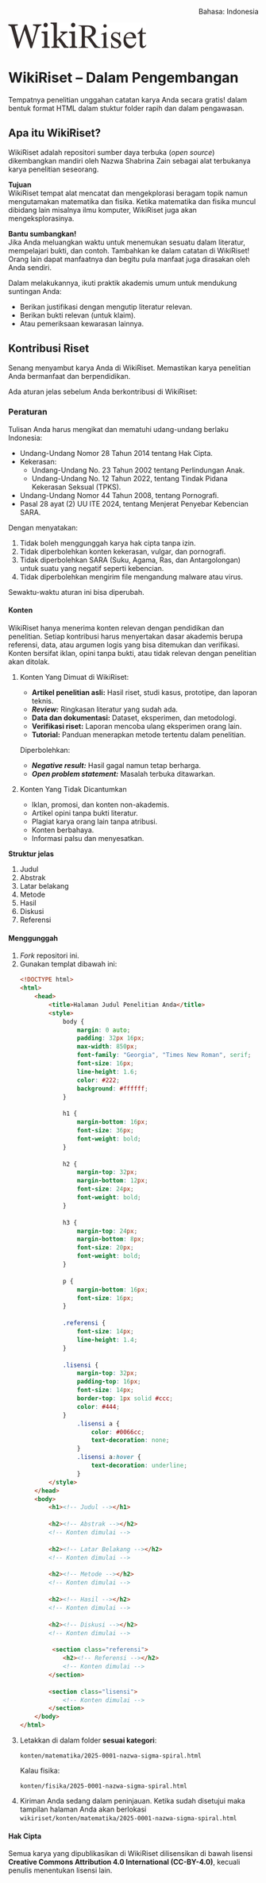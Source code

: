 <p align="right">Bahasa: Indonesia</p>

<img src="https://raw.githubusercontent.com/aflacake/wikiriset/main/gmbr/Logo%20WikiRiset.png" alt="Logo WikiRiset"/>

# WikiRiset – Dalam Pengembangan
Tempatnya penelitian unggahan catatan karya Anda secara gratis! dalam bentuk format HTML dalam stuktur folder rapih dan dalam pengawasan.

## Apa itu WikiRiset?
WikiRiset adalah repositori sumber daya terbuka (_open source_) dikembangkan mandiri oleh Nazwa Shabrina Zain sebagai alat terbukanya karya penelitian seseorang.

**Tujuan**\
WikiRiset tempat alat mencatat dan mengekplorasi beragam topik namun mengutamakan matematika dan fisika. Ketika matematika dan fisika muncul dibidang lain misalnya ilmu komputer, WikiRiset juga akan mengeksplorasinya.

**Bantu sumbangkan!**\
Jika Anda meluangkan waktu untuk menemukan sesuatu dalam literatur, mempelajari bukti, dan contoh. Tambahkan ke dalam catatan di WikiRiset! Orang lain dapat manfaatnya dan begitu pula manfaat juga dirasakan oleh Anda sendiri.

Dalam melakukannya, ikuti praktik akademis umum untuk mendukung suntingan Anda:
- Berikan justifikasi dengan mengutip literatur relevan.
- Berikan bukti relevan (untuk klaim).
- Atau pemeriksaan kewarasan lainnya.

## Kontribusi Riset
Senang menyambut karya Anda di WikiRiset. Memastikan karya penelitian Anda bermanfaat dan berpendidikan.

Ada aturan jelas sebelum Anda berkontribusi di WikiRiset:

### Peraturan
Tulisan Anda harus mengikat dan mematuhi udang-undang berlaku Indonesia:
- Undang-Undang Nomor 28 Tahun 2014 tentang Hak Cipta.
- Kekerasan:
  - Undang-Undang No. 23 Tahun 2002 tentang Perlindungan Anak.
  - Undang-Undang No. 12 Tahun 2022, tentang Tindak Pidana Kekerasan Seksual (TPKS).
- Undang-Undang Nomor 44 Tahun 2008, tentang Pornografi. 
- Pasal 28 ayat (2) UU ITE 2024, tentang Menjerat Penyebar Kebencian SARA.

Dengan menyatakan:
1. Tidak boleh menggunggah karya hak cipta tanpa izin.
2. Tidak diperbolehkan konten kekerasan, vulgar, dan pornografi.
3. Tidak diperbolehkan SARA (Suku, Agama, Ras, dan Antargolongan) untuk suatu yang negatif seperti kebencian.
4. Tidak diperbolehkan mengirim file mengandung malware atau virus.

Sewaktu-waktu aturan ini bisa diperubah.

#### Konten
WikiRiset hanya menerima konten relevan dengan pendidikan dan penelitian. Setiap kontribusi harus menyertakan dasar akademis berupa referensi, data, atau argumen logis yang bisa ditemukan dan verifikasi. Konten bersifat iklan, opini tanpa bukti, atau tidak relevan dengan penelitian akan ditolak.

1. Konten Yang Dimuat di WikiRiset:
   - **Artikel penelitian asli:** Hasil riset, studi kasus, prototipe, dan laporan teknis.
   - _**Review:**_ Ringkasan literatur yang sudah ada.
   - **Data dan dokumentasi:** Dataset, eksperimen, dan metodologi.
   - **Verifikasi riset:** Laporan mencoba ulang eksperimen orang lain.
   - **Tutorial:** Panduan menerapkan metode tertentu dalam penelitian.
  
   Diperbolehkan:
   - _**Negative result:**_ Hasil gagal namun tetap berharga.
   - _**Open problem statement:**_ Masalah terbuka ditawarkan.
  
2. Konten Yang Tidak Dicantumkan
   - Iklan, promosi, dan konten non-akademis.
   - Artikel opini tanpa bukti literatur.
   - Plagiat karya orang lain tanpa atribusi.
   - Konten berbahaya.
   - Informasi palsu dan menyesatkan.
  
**Struktur jelas**
1. Judul
2. Abstrak
3. Latar belakang
4. Metode
5. Hasil
6. Diskusi
7. Referensi

#### Menggunggah
1. _Fork_ repositori ini.
2. Gunakan templat dibawah ini:
   ```html
   <!DOCTYPE html>
   <html>
       <head>
           <title>Halaman Judul Penelitian Anda</title>
           <style>
               body {
                   margin: 0 auto;
                   padding: 32px 16px;
                   max-width: 850px;
                   font-family: "Georgia", "Times New Roman", serif;
                   font-size: 16px;
                   line-height: 1.6;
                   color: #222;
                   background: #ffffff;
               }
            
               h1 {
                   margin-bottom: 16px;
                   font-size: 36px;
                   font-weight: bold;
               }
            
               h2 {
                   margin-top: 32px;
                   margin-bottom: 12px;
                   font-size: 24px;
                   font-weight: bold;
               }
            
               h3 {
                   margin-top: 24px;
                   margin-bottom: 8px;
                   font-size: 20px;
                   font-weight: bold;
               }
            
               p {
                   margin-bottom: 16px;
                   font-size: 16px;
               }
            
               .referensi {
                   font-size: 14px;
                   line-height: 1.4;
               }
               
               .lisensi {
                   margin-top: 32px;
                   padding-top: 16px;
                   font-size: 14px;
                   border-top: 1px solid #ccc;
                   color: #444;
               }
                   .lisensi a {
                       color: #0066cc;
                       text-decoration: none;
                   }
                   .lisensi a:hover {
                       text-decoration: underline;
                   }
           </style>
       </head>
       <body>
           <h1><!-- Judul --></h1>
     
           <h2><!-- Abstrak --></h2>
           <!-- Konten dimulai -->
     
           <h2><!-- Latar Belakang --></h2>
           <!-- Konten dimulai -->
     
           <h2><!-- Metode --></h2>
           <!-- Konten dimulai -->
     
           <h2><!-- Hasil --></h2>
           <!-- Konten dimulai -->
     
           <h2><!-- Diskusi --></h2>
           <!-- Konten dimulai -->
     
            <section class="referensi">
               <h2><!-- Referensi --></h2>
               <!-- Konten dimulai -->
           </section>
           
           <section class="lisensi">
               <!-- Konten dimulai -->
           </section>
       </body>
   </html>
   ```
3. Letakkan di dalam folder **sesuai kategori**:
   ```
   konten/matematika/2025-0001-nazwa-sigma-spiral.html
   ```
   Kalau fisika:
   ```
   konten/fisika/2025-0001-nazwa-sigma-spiral.html
   ```
4. Kiriman Anda sedang dalam peninjauan. Ketika sudah disetujui maka tampilan halaman Anda akan berlokasi `wikiriset/konten/matematika/2025-0001-nazwa-sigma-spiral.html`

#### Hak Cipta
Semua karya yang dipublikasikan di WikiRiset dilisensikan di bawah lisensi **Creative Commons Attribution 4.0 International (CC-BY-4.0)**, kecuali penulis menentukan lisensi lain.
